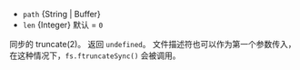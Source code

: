 <!-- YAML
added: v0.8.6
-->

* `path` {String | Buffer}
* `len` {Integer} 默认 = `0`

同步的 truncate(2)。
返回 `undefined`。
文件描述符也可以作为第一个参数传入，在这种情况下，`fs.ftruncateSync()` 会被调用。

